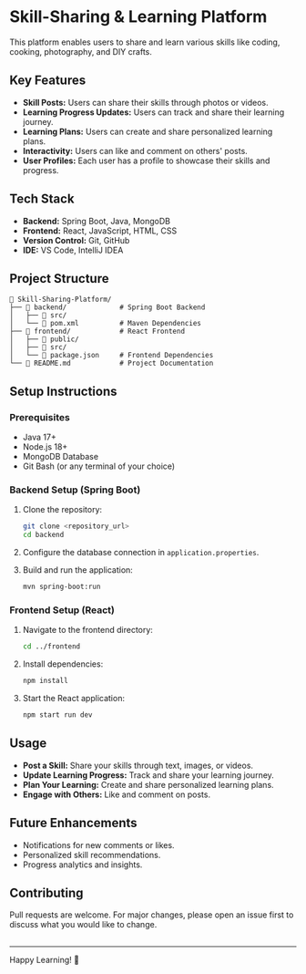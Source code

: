 # Skill-Sharing & Learning Platform

This platform enables users to share and learn various skills like coding, cooking, photography, and DIY crafts.

## Key Features

* **Skill Posts:** Users can share their skills through photos or videos.
* **Learning Progress Updates:** Users can track and share their learning journey.
* **Learning Plans:** Users can create and share personalized learning plans.
* **Interactivity:** Users can like and comment on others' posts.
* **User Profiles:** Each user has a profile to showcase their skills and progress.

## Tech Stack

* **Backend:** Spring Boot, Java, MongoDB
* **Frontend:** React, JavaScript, HTML, CSS
* **Version Control:** Git, GitHub
* **IDE:** VS Code, IntelliJ IDEA

## Project Structure

```
📁 Skill-Sharing-Platform/
├── 📁 backend/             # Spring Boot Backend
│   ├── 📁 src/
│   └── 📄 pom.xml          # Maven Dependencies
├── 📁 frontend/            # React Frontend
│   ├── 📁 public/
│   ├── 📁 src/
│   └── 📄 package.json     # Frontend Dependencies
└── 📄 README.md            # Project Documentation
```

## Setup Instructions

### Prerequisites

* Java 17+
* Node.js 18+
* MongoDB Database
* Git Bash (or any terminal of your choice)

### Backend Setup (Spring Boot)

1. Clone the repository:

   ```bash
   git clone <repository_url>
   cd backend
   ```
2. Configure the database connection in `application.properties`.
3. Build and run the application:

   ```bash
   mvn spring-boot:run
   ```

### Frontend Setup (React)

1. Navigate to the frontend directory:

   ```bash
   cd ../frontend
   ```
2. Install dependencies:

   ```bash
   npm install
   ```
3. Start the React application:

   ```bash
   npm start run dev
   ```

## Usage

* **Post a Skill:** Share your skills through text, images, or videos.
* **Update Learning Progress:** Track and share your learning journey.
* **Plan Your Learning:** Create and share personalized learning plans.
* **Engage with Others:** Like and comment on posts.

## Future Enhancements

* Notifications for new comments or likes.
* Personalized skill recommendations.
* Progress analytics and insights.

## Contributing

Pull requests are welcome. For major changes, please open an issue first to discuss what you would like to change.

##

---

Happy Learning! 🚀
